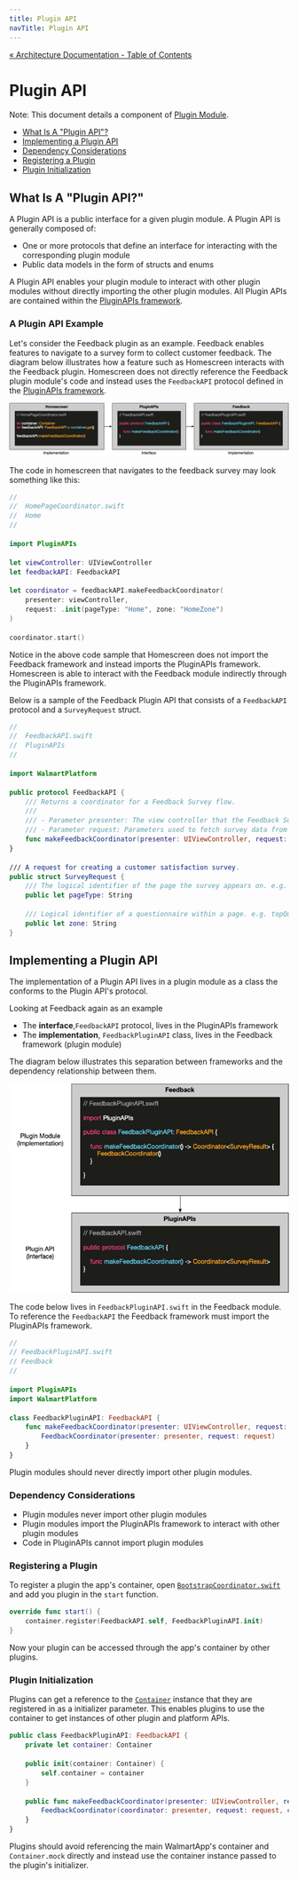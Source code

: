 ```yaml
---
title: Plugin API
navTitle: Plugin API
---
```




[« Architecture Documentation - Table of Contents](index.md)

# Plugin API

Note: This document details a component of [Plugin Module](plugin-modules.md).

- [What Is A "Plugin API"?](#what-is-a-plugin-api)
- [Implementing a Plugin API](#implementing-a-plugin-api)
- [Dependency Considerations](#dependency-considerations)
- [Registering a Plugin](#registering-a-plugin)
- [Plugin Initialization](#plugin-initialization)

## What Is A "Plugin API?"

A Plugin API is a public interface for a given plugin module. A Plugin API is generally composed of:

- One or more protocols that define an interface for interacting with the corresponding plugin module
- Public data models in the form of structs and enums

A Plugin API enables your plugin module to interact with other plugin modules without directly importing the other plugin modules. All Plugin APIs are contained within the [PluginAPIs framework](https://gecgithub01.walmart.com/walmart-ios/glass-app/tree/development/Plugins).

### A Plugin API Example

Let's consider the Feedback plugin as an example.  Feedback enables features to navigate to a survey form to collect customer feedback. The diagram below illustrates how a feature such as Homescreen interacts with the Feedback plugin.  Homescreen does not directly reference the Feedback plugin module's code and instead uses the `FeedbackAPI` protocol defined in the [PluginAPIs framework](https://gecgithub01.walmart.com/walmart-ios/glass-app/tree/development/Plugins).

![Plugin APIs Diagram](images/homescreen-feedback-example.png)


The code in homescreen that navigates to the feedback survey may look something like this:

```swift
//
//  HomePageCoordinator.swift
//  Home
//

import PluginAPIs

let viewController: UIViewController
let feedbackAPI: FeedbackAPI

let coordinator = feedbackAPI.makeFeedbackCoordinator(
    presenter: viewController, 
    request: .init(pageType: "Home", zone: "HomeZone")
)

coordinator.start()
```

Notice in the above code sample that Homescreen does not import the Feedback framework and instead imports the PluginAPIs framework. Homescreen is able to interact with the Feedback module indirectly through the PluginAPIs framework.

Below is a sample of the Feedback Plugin API that consists of a `FeedbackAPI` protocol and a `SurveyRequest` struct.

```swift
//
//  FeedbackAPI.swift
//  PluginAPIs
//

import WalmartPlatform

public protocol FeedbackAPI {
    /// Returns a coordinator for a Feedback Survey flow.
    ///
    /// - Parameter presenter: The view controller that the Feedback Survey should use to present itself.
    /// - Parameter request: Parameters used to fetch survey data from tempo.
    func makeFeedbackCoordinator(presenter: UIViewController, request: SurveyRequest) -> Coordinator<SurveyResult>
}

/// A request for creating a customer satisfaction survey.
public struct SurveyRequest {
    /// The logical identifier of the page the survey appears on. e.g. itempage, homepage, etc.
    public let pageType: String

    /// Logical identifier of a questionnaire within a page. e.g. topQuestion, step1Question etc.
    public let zone: String
}
```

## Implementing a Plugin API

The implementation of a Plugin API lives in a plugin module as a class the conforms to the Plugin API's protocol. 

Looking at Feedback again as an example

- The **interface**,`FeedbackAPI` protocol, lives in the PluginAPIs framework
- The **implementation**, `FeedbackPluginAPI` class, lives in the Feedback framework (plugin module)

The diagram below illustrates this separation between frameworks and the dependency relationship between them.

![Plugin module diagram](images/plugin-module.png)

The code below lives in `FeedbackPluginAPI.swift` in the Feedback module. To reference the `FeedbackAPI` the Feedback framework must import the PluginAPIs framework.

```swift
//
// FeedbackPluginAPI.swift
// Feedback
//

import PluginAPIs
import WalmartPlatform

class FeedbackPluginAPI: FeedbackAPI {
    func makeFeedbackCoordinator(presenter: UIViewController, request: SurveyRequest) -> Coordinator<SurveyResult>
        FeedbackCoordinator(presenter: presenter, request: request)
    }
}
```

Plugin modules should never directly import other plugin modules. 

### Dependency Considerations

- Plugin modules never import other plugin modules
- Plugin modules import the PluginAPIs framework to interact with other plugin modules
- Code in PluginAPIs cannot import plugin modules

### Registering a Plugin

To register a plugin the app's container, open [`BootstrapCoordinator.swift`](https://gecgithub01.walmart.com/walmart-ios/glass-app/blob/ba25f077d6b26d486956dd5e664dfec20d55e34e/Walmart/Startup/BootstrapCoordinator.swift) and add you plugin in the `start` function.

```swift
override func start() {
    container.register(FeedbackAPI.self, FeedbackPluginAPI.init)
}
```

Now your plugin can be accessed through the app's container by other plugins.

### Plugin Initialization

Plugins can get a reference to the [`Container`](containers.md) instance that they are registered in as a initializer parameter. This enables plugins to use the container to get instances of other plugin and platform APIs.

```swift
public class FeedbackPluginAPI: FeedbackAPI {
    private let container: Container
    
    public init(container: Container) {
        self.container = container
    }

    public func makeFeedbackCoordinator(presenter: UIViewController, request: SurveyRequest) -> Coordinator<SurveyResult>
        FeedbackCoordinator(coordinator: presenter, request: request, container: container)
    }
}
```

Plugins should avoid referencing the main WalmartApp's container and `Container.mock` directly and instead use the container instance passed to the plugin's initializer.

